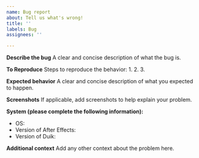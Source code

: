 ```yaml
---
name: Bug report
about: Tell us what's wrong!
title: ''
labels: Bug
assignees: ''

---
```


**Describe the bug**
A clear and concise description of what the bug is.

**To Reproduce**
Steps to reproduce the behavior:
1. 
2. 
3. 

**Expected behavior**
A clear and concise description of what you expected to happen.

**Screenshots**
If applicable, add screenshots to help explain your problem.

**System (please complete the following information):**
 - OS: 
 - Version of After Effects: 
 - Version of Duik: 

**Additional context**
Add any other context about the problem here.
